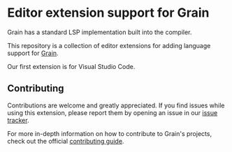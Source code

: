 # Editor extension support for Grain 

Grain has a standard LSP implementation built into the compiler.

This repository is a collection of editor extensions for adding language support for [Grain](grain-lang.org).

Our first extension is for Visual Studio Code.

## Contributing

Contributions are welcome and greatly appreciated. If you find issues while using this extension, please report them by opening an issue in our [issue tracker](https://github.com/grain-lang/grain-language-servers/issues).

For more in-depth information on how to contribute to Grain's projects, check out the official [contributing guide](https://github.com/grain-lang/grain/blob/master/CONTRIBUTING.md).
